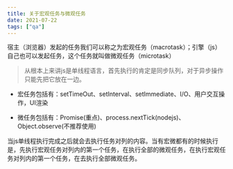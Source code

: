 ```yaml
---
title: 关于宏观任务与微观任务
date: 2021-07-22
tags: ["qa"]
---
```

宿主（浏览器）发起的任务我们可以称之为宏观任务（macrotask）；引擎（js）自己也可以发起任务，这个任务就叫做微观任务（microtask）

<!--more-->

> 从根本上来讲js是单线程语言，首先执行的肯定是同步队列，对于异步操作只能先把它放在一边。

* 宏任务包括有：setTimeOut、setInterval、setImmediate、I/O、用户交互操作，UI渲染

* 微任务包括有：Promise(重点)、process.nextTick(nodejs)、Object.observe(不推荐使用)

当js单线程执行完成之后就会去执行任务对列的内容。当有宏微都有的时候执行是，先执行宏观任务对列内的第一个任务，在执行全部的微观任务，在执行宏观任务对列内的第一个任务，在去执行全部微观任务。
